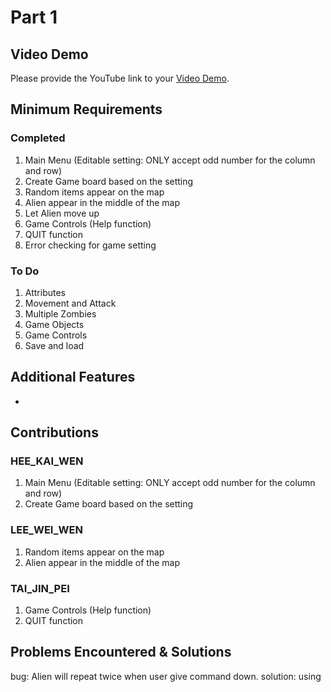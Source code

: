 # Part 1

## Video Demo

Please provide the YouTube link to your [Video Demo](https://www.youtube.com/watch?v=e3GVJavetJc).

## Minimum Requirements

### Completed

1. Main Menu (Editable setting: ONLY accept odd number for the column and row)
2. Create Game board based on the setting
3. Random items appear on the map
4. Alien appear in the middle of the map
5. Let Alien move up
6. Game Controls (Help function)
7. QUIT function
8. Error checking for game setting


### To Do

1. Attributes
2. Movement and Attack
3. Multiple Zombies
4. Game Objects
5. Game Controls
6. Save and load


## Additional Features

-

## Contributions

### HEE_KAI_WEN

1. Main Menu (Editable setting: ONLY accept odd number for the column and row)
2. Create Game board based on the setting

### LEE_WEI_WEN

1. Random items appear on the map
2. Alien appear in the middle of the map

### TAI_JIN_PEI

1. Game Controls (Help function)
2. QUIT function

## Problems Encountered & Solutions

bug: Alien will repeat twice when user give command down.
solution:  using
